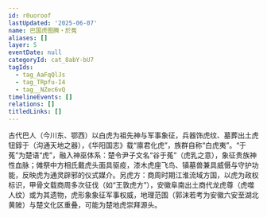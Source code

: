 ```yaml
---
id: r0uoroof
lastUpdated: '2025-06-07'
name: 巴国虎图腾・於菟
aliases: []
layer: 5
eventDate: null
categoryId: cat_8abY-bU7
tagIds:
  - tag_AaFqQlJs
  - tag_TRpfu-I4
  - tag__NZec6vQ
timelineEvents: []
relations: []
titledLinks: []
---
```

古代巴人（今川东、鄂西）以白虎为祖先神与军事象征，兵器饰虎纹、墓葬出土虎钮錞于（沟通天地之器），《华阳国志》载“廪君化虎”，族群自称“白虎夷”。“于菟”为楚语“虎”，融入神巫体系：楚令尹子文名“谷于菟”（虎乳之意），象征贵族神性血脉；傩祭中方相氏戴虎头面具驱疫，漆木虎座飞鸟、镇墓兽兼具威慑与守护功能，反映虎为通灵辟邪的仪式媒介。另虎方：商周时期江淮流域方国，以虎为政权标识，甲骨文载商周多次征伐（如“王敦虎方”），安徽阜南出土商代龙虎尊（虎噬人纹）或为其遗物，虎形象象征军事权威，地理范围（郭沫若考为安徽六安至湖北黄陂）与楚文化区重叠，可能为楚地虎崇拜源头。
